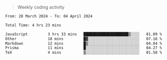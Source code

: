 > Weekly coding activity
<!--START_SECTION:waka-->

```txt
From: 28 March 2024 - To: 04 April 2024

Total Time: 4 hrs 23 mins

JavaScript         3 hrs 33 mins   ████████████████████▒░░░░   81.09 %
Other              18 mins         █▓░░░░░░░░░░░░░░░░░░░░░░░   07.16 %
Markdown           12 mins         █▒░░░░░░░░░░░░░░░░░░░░░░░   04.84 %
Prisma             11 mins         █░░░░░░░░░░░░░░░░░░░░░░░░   04.27 %
TeX                4 mins          ▒░░░░░░░░░░░░░░░░░░░░░░░░   01.58 %
```

<!--END_SECTION:waka-->
